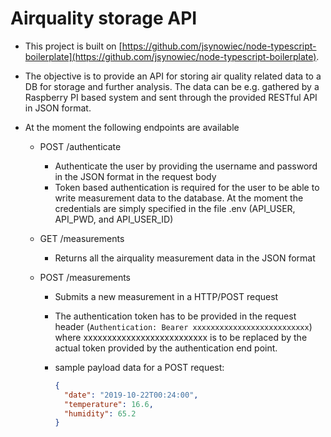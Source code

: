 # Airquality storage API

- This project is built on [https://github.com/jsynowiec/node-typescript-boilerplate](https://github.com/jsynowiec/node-typescript-boilerplate).
- The objective is to provide an API for storing air quality related data to a DB for storage and further analysis. The data can be e.g. gathered by a Raspberry PI based system and sent through the provided RESTful API in JSON format.
- At the moment the following endpoints are available

  - POST /authenticate
    - Authenticate the user by providing the username and password in the JSON format in the request body
    - Token based authentication is required for the user to be able to write measurement data to the database. At the moment the credentials are simply specified in the file .env (API_USER, API_PWD, and API_USER_ID)
  - GET /measurements
    - Returns all the airquality measurement data in the JSON format
  - POST /measurements

    - Submits a new measurement in a HTTP/POST request
    - The authentication token has to be provided in the request header (`Authentication: Bearer xxxxxxxxxxxxxxxxxxxxxxxxxx`) where xxxxxxxxxxxxxxxxxxxxxxxxxx is to be replaced by the actual token provided by the authentication end point.
    - sample payload data for a POST request:

      ```json
      {
        "date": "2019-10-22T00:24:00",
        "temperature": 16.6,
        "humidity": 65.2
      }
      ```
